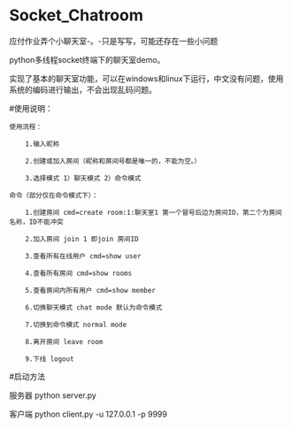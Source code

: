 # Socket_Chatroom
应付作业弄个小聊天室-。-只是写写，可能还存在一些小问题

python多线程socket终端下的聊天室demo。

实现了基本的聊天室功能，可以在windows和linux下运行，中文没有问题，使用系统的编码进行输出，不会出现乱码问题。

#使用说明：

    使用流程：
  
        1.输入昵称
        
        2.创建或加入房间（昵称和房间号都是唯一的，不能为空。）
        
        3.选择模式 1）聊天模式 2）命令模式

    命令（部分仅在命令模式下）：
    
        1.创建房间 cmd=create room:1:聊天室1 第一个冒号后边为房间ID，第二个为房间名称，ID不能冲突
        
        2.加入房间 join 1 即join 房间ID
        
        3.查看所有在线用户 cmd=show user
        
        4.查看所有房间 cmd=show rooms
        
        5.查看房间内所有用户 cmd=show member
        
        6.切换聊天模式 chat mode 默认为命令模式
        
        7.切换到命令模式 normal mode
        
        8.离开房间 leave room
        
        9.下线 logout
        
        
        
#启动方法

服务器 python server.py

客户端 python client.py -u 127.0.0.1 -p 9999
